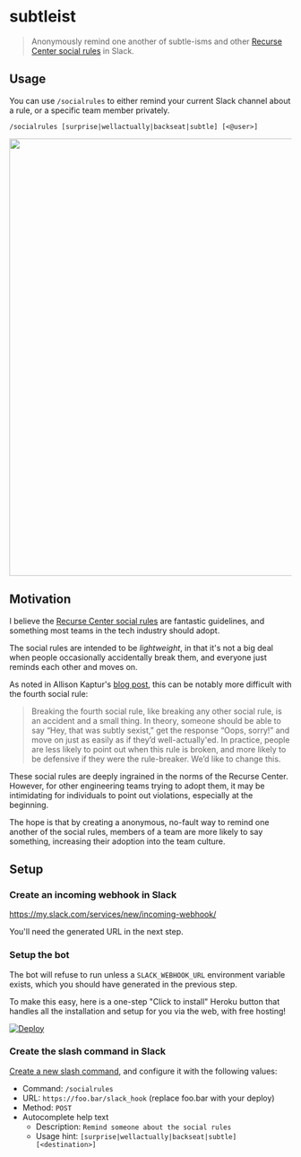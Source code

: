 # subtleist
> Anonymously remind one another of subtle-isms and other [Recurse Center social rules] in Slack.

## Usage
You can use `/socialrules` to either remind your current Slack channel about a
rule, or a specific team member privately.

    /socialrules [surprise|wellactually|backseat|subtle] [<@user>]

<img src="http://f.cl.ly/items/272F0h1h1l13241f0t12/subtleist.png" width="780">

## Motivation
I believe the [Recurse Center social rules] are fantastic guidelines, and
something most teams in the tech industry should adopt.

The social rules are intended to be _lightweight_, in that it's not a big deal
when people occasionally accidentally break them, and everyone just reminds
each other and moves on.

As noted in Allison Kaptur's [blog post], this can be notably more difficult
with the fourth social rule:

> Breaking the fourth social rule, like breaking any other social rule, is an
accident and a small thing. In theory, someone should be able to say “Hey, that
was subtly sexist,” get the response “Oops, sorry!” and move on just as easily
as if they’d well-actually'ed. In practice, people are less likely to point out
when this rule is broken, and more likely to be defensive if they were the
rule-breaker. We’d like to change this.

These social rules are deeply ingrained in the norms of the Recurse Center.
However, for other engineering teams trying to adopt them, it may be
intimidating for individuals to point out violations, especially at the
beginning.

The hope is that by creating a anonymous, no-fault way to remind one another of
the social rules, members of a team are more likely to say something, increasing
their adoption into the team culture.

[Recurse Center social rules]: https://www.recurse.com/manual#sub-sec-social-rules
[blog post]: https://www.recurse.com/blog/38-subtle-isms-at-hacker-school


## Setup
### Create an incoming webhook in Slack
https://my.slack.com/services/new/incoming-webhook/

You'll need the generated URL in the next step.

### Setup the bot

The bot will refuse to run unless a `SLACK_WEBHOOK_URL` environment variable
exists, which you should have generated in the previous step.

To make this easy, here is a one-step "Click to install" Heroku button that
handles all the installation and setup for you via the web, with free hosting!

[![Deploy](https://www.herokucdn.com/deploy/button.svg)](https://heroku.com/deploy)

### Create the slash command in Slack
[Create a new slash command](https://my.slack.com/services/new/slash-commands/),
and configure it with the following values:

- Command: `/socialrules`
- URL: `https://foo.bar/slack_hook` (replace foo.bar with your deploy)
- Method: `POST`
- Autocomplete help text
  - Description: `Remind someone about the social rules`
  - Usage hint: `[surprise|wellactually|backseat|subtle] [<destination>]`
